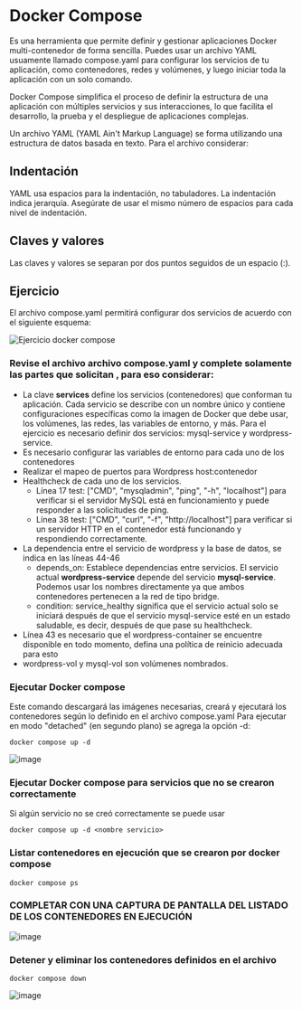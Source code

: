 # Docker Compose
Es una herramienta que permite definir y gestionar aplicaciones Docker multi-contenedor de forma sencilla. Puedes usar un archivo YAML usuamente llamado compose.yaml para configurar los servicios de tu aplicación, como contenedores, redes y volúmenes, y luego iniciar toda la aplicación con un solo comando.

Docker Compose simplifica el proceso de definir la estructura de una aplicación con múltiples servicios y sus interacciones, lo que facilita el desarrollo, la prueba y el despliegue de aplicaciones complejas.

Un archivo YAML (YAML Ain't Markup Language) se forma utilizando una estructura de datos basada en texto. Para el archivo considerar:
## Indentación
YAML usa espacios para la indentación, no tabuladores.
La indentación indica jerarquía. Asegúrate de usar el mismo número de espacios para cada nivel de indentación.
## Claves y valores
Las claves y valores se separan por dos puntos seguidos de un espacio (:).

## Ejercicio
El archivo compose.yaml permitirá configurar dos servicios de acuerdo con el siguiente esquema:

![Ejercicio docker compose](imagenes/ejercicio-docker-compose.PNG)

### Revise el archivo archivo compose.yaml y complete solamente las partes que solicitan <valor>, para eso considerar:
- La clave **services** define los servicios (contenedores) que conforman tu aplicación. Cada servicio se describe con un nombre único y contiene configuraciones específicas como la imagen de Docker que debe usar, los volúmenes, las redes, las variables de entorno, y más. Para el ejercicio es necesario definir dos servicios: mysql-service y wordpress-service.
- Es necesario configurar las variables de entorno para cada uno de los contenedores
- Realizar el mapeo de puertos para Wordpress host:contenedor
- Healthcheck de cada uno de los servicios.
    - Línea 17 test: ["CMD", "mysqladmin", "ping", "-h", "localhost"] para verificar si el servidor MySQL está en funcionamiento y puede responder a las solicitudes de ping.
    - Línea 38 test: ["CMD", "curl", "-f", "http://localhost"] para verificar si un servidor HTTP en el contenedor está funcionando y respondiendo correctamente.
- La dependencia entre el servicio de wordpress y la base de datos, se indica en las líneas 44-46
  - depends_on: Establece dependencias entre servicios. El servicio actual **wordpress-service** depende del servicio **mysql-service**. Podemos usar los nombres directamente ya que ambos contenedores pertenecen a la red de tipo bridge.
  - condition: service_healthy significa que el servicio actual solo se iniciará después de que el servicio mysql-service esté en un estado saludable, es decir, después de que pase su healthcheck.
- Línea 43 es necesario que el wordpress-container se encuentre disponible en todo momento, defina una política de reinicio adecuada para esto
- wordpress-vol y mysql-vol son volúmenes nombrados.

### Ejecutar Docker compose
Este comando descargará las imágenes necesarias, creará y ejecutará los contenedores según lo definido en el archivo compose.yaml
Para ejecutar en modo "detached" (en segundo plano) se agrega la opción -d:
```
docker compose up -d
```
![image](https://github.com/estevan-j/2024A-ISWD633-Practica5/assets/94009206/33cfa704-836c-46e0-b896-794a25fc0d0b)

### Ejecutar Docker compose para servicios que no se crearon correctamente
Si algún servicio no se creó correctamente se puede usar
```
docker compose up -d <nombre servicio>
```

### Listar contenedores en ejecución que se crearon por docker compose
```
docker compose ps
```
### COMPLETAR CON UNA CAPTURA DE PANTALLA DEL LISTADO DE LOS CONTENEDORES EN EJECUCIÓN
![image](https://github.com/estevan-j/2024A-ISWD633-Practica5/assets/94009206/5d2e17a6-7b66-42ea-a529-6386fee02e35)

### Detener y eliminar los contenedores definidos en el archivo
```
docker compose down
```
![image](https://github.com/estevan-j/2024A-ISWD633-Practica5/assets/94009206/2f6cdebd-bf08-4077-9d35-26c6adabdc1d)
